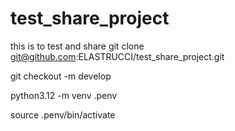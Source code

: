 # test_share_project
this is to test and share 
git clone git@github.com:ELASTRUCCI/test_share_project.git


git checkout -m develop


python3.12 -m venv .penv


source .penv/bin/activate

